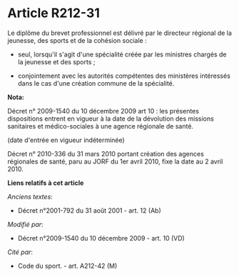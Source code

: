 # Article R212-31

Le diplôme du brevet professionnel est délivré par le            directeur régional de la jeunesse, des sports et de la
cohésion sociale  :

- seul, lorsqu'il s'agit d'une spécialité créée par les ministres chargés de la jeunesse et des sports ;

- conjointement avec les autorités compétentes des ministères intéressés dans le cas d'une création commune de la spécialité.

**Nota:**

Décret n° 2009-1540 du 10 décembre 2009 art 10 : les présentes dispositions entrent en vigueur à la date de la dévolution des
missions sanitaires et médico-sociales à une agence régionale de santé. 

(date d'entrée en vigueur indéterminée)

Décret n° 2010-336 du 31 mars 2010 portant création des agences régionales de santé, paru au JORF du 1er avril 2010, fixe la
date au 2 avril 2010.

**Liens relatifs à cet article**

_Anciens textes_:

  - Décret n°2001-792 du 31 août 2001 - art. 12 (Ab)

_Modifié par_:

  - Décret n°2009-1540 du 10 décembre 2009 - art. 10 (VD)

_Cité par_:

  - Code du sport. - art. A212-42 (M)

